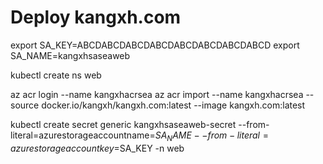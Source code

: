 # Deploy kangxh.com 

export SA_KEY=ABCDABCDABCDABCDABCDABCDABCDABCD
export SA_NAME=kangxhsaseaweb

kubectl create ns web

az acr login --name kangxhacrsea
az acr import --name kangxhacrsea --source docker.io/kangxh/kangxh.com:latest --image kangxh.com:latest

kubectl create secret generic kangxhsaseaweb-secret --from-literal=azurestorageaccountname=$SA_NAME --from-literal=azurestorageaccountkey=$SA_KEY -n web

